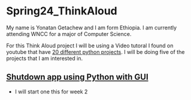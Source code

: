 # Spring24_ThinkAloud

My name is Yonatan Getachew and I am form Ethiopia. 
I am currently attending WNCC for a major of Computer Science. 

For this Think Aloud project I will be using a Video tutoral I found on youtube that have [20 different python projects](https://youtu.be/OKuiyX5k6zg?si=zoFAWTrgM4ysaqW6). I will be doing five of the projects that I am interested in.

## [Shutdown app using Python with GUI](https://youtu.be/OKuiyX5k6zg?t=4575&si=Xpgb3Jq1p4UnEa61)
* I will start one this for week 2